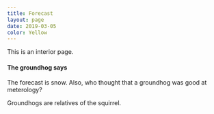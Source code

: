 ```yaml
---
title: Forecast
layout: page
date: 2019-03-05
color: Yellow
---
```


This is an interior page.

#### The groundhog says

The forecast is snow.
Also, who thought that a groundhog was good at meterology?

Groundhogs are relatives of the squirrel.
